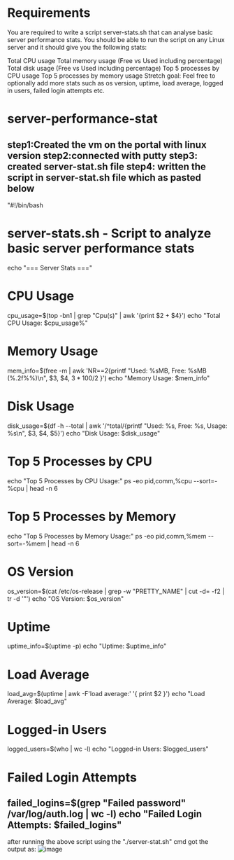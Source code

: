 # Requirements
You are required to write a script server-stats.sh that can analyse basic server performance stats. You should be able to run the script on any Linux server and it should give you the following stats:

Total CPU usage
Total memory usage (Free vs Used including percentage)
Total disk usage (Free vs Used including percentage)
Top 5 processes by CPU usage
Top 5 processes by memory usage
Stretch goal: Feel free to optionally add more stats such as os version, uptime, load average, logged in users, failed login attempts etc.

# server-performance-stat
step1:Created the vm on the portal with linux version
step2:connected with putty
step3: created server-stat.sh file
step4: written the script in server-stat.sh file which as pasted below
---------------------------------------------------------------------------------------
"#!/bin/bash
# server-stats.sh - Script to analyze basic server performance stats

echo "=== Server Stats ==="

# CPU Usage
cpu_usage=$(top -bn1 | grep "Cpu(s)" | awk '{print $2 + $4}')
echo "Total CPU Usage: $cpu_usage%"

# Memory Usage
mem_info=$(free -m | awk 'NR==2{printf "Used: %sMB, Free: %sMB (%.2f%%)\n", $3, $4, $3*100/$2 }')
echo "Memory Usage: $mem_info"

# Disk Usage
disk_usage=$(df -h --total | awk '/^total/{printf "Used: %s, Free: %s, Usage: %s\n", $3, $4, $5}')
echo "Disk Usage: $disk_usage"

# Top 5 Processes by CPU
echo "Top 5 Processes by CPU Usage:"
ps -eo pid,comm,%cpu --sort=-%cpu | head -n 6

# Top 5 Processes by Memory
echo "Top 5 Processes by Memory Usage:"
ps -eo pid,comm,%mem --sort=-%mem | head -n 6

# OS Version
os_version=$(cat /etc/os-release | grep -w "PRETTY_NAME" | cut -d= -f2 | tr -d '"')
echo "OS Version: $os_version"

# Uptime
uptime_info=$(uptime -p)
echo "Uptime: $uptime_info"

# Load Average
load_avg=$(uptime | awk -F'load average:' '{ print $2 }')
echo "Load Average: $load_avg"

# Logged-in Users
logged_users=$(who | wc -l)
echo "Logged-in Users: $logged_users"

# Failed Login Attempts
failed_logins=$(grep "Failed password" /var/log/auth.log | wc -l)
echo "Failed Login Attempts: $failed_logins"
----------------------------------------------------------------------------------------------------------------------------------------

after running the above script using the "./server-stat.sh" cmd got the output as:
![image](https://github.com/user-attachments/assets/c9f31f58-65bd-4809-86e7-9a666a7e7548)
